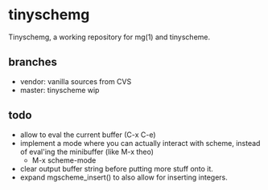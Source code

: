 tinyschemg
===========

Tinyschemg, a working repository for mg(1) and tinyscheme.

branches
--------

- vendor: vanilla sources from CVS
- master: tinyscheme wip

todo
----

- allow to eval the current buffer (C-x C-e)
- implement a mode where you can actually interact with scheme,
  instead of eval'ing the minibuffer (like M-x theo)
  - M-x scheme-mode
- clear output buffer string before putting more stuff onto it.
- expand mgscheme_insert() to also allow for inserting integers.
